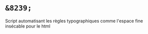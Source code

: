 <code>&8239;</code>
=======

Script automatisant les règles typographiques comme l'espace fine insécable pour le html
